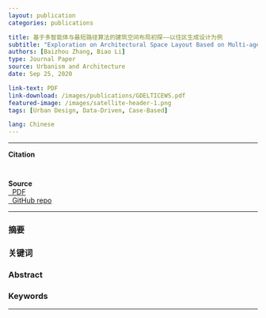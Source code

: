 ```yaml
---
layout: publication
categories: publications

title: 基于多智能体与最短路径算法的建筑空间布局初探——以住区生成设计为例
subtitle: "Exploration on Architectural Space Layout Based on Multi-agent and Dijkstra Algorithm: A Case of the Residence Generative Design"
authors: [Baizhou Zhang, Biao Li]
type: Journal Paper
source: Urbanism and Architecture
date: Sep 25, 2020

link-text: PDF
link-download: /images/publications/GDELTICEWS.pdf
featured-image: /images/satellite-header-1.png
tags: [Urban Design, Data-Driven, Case-Based]

lang: Chinese
---
```


---

**Citation**  

``` bib



``` 

**Source**  
<a href="https://archialgo-com-sources.oss-cn-hangzhou.aliyuncs.com/pdf/pdf-urban-block-generative-cbr.pdf">
    <i class="fas fa-file-pdf fa-fw" data-toggle="tooltip" data-placement="bottom" title="PDF Download"></i>&nbsp;
    PDF
</a>  
<a href="https://github.com/zhangbz764/city-site-matching">
    <i class="fab fa-github fa-fw" data-toggle="tooltip" data-placement="bottom" title="GitHub Repository"></i>&nbsp;
    GitHub repo
</a>       

---

### 摘要
### 关键词
### Abstract
### Keywords

---
